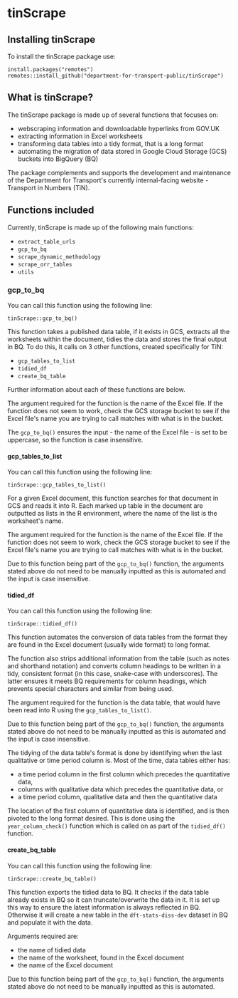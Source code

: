 # tinScrape

## Installing tinScrape

To install the tinScrape package use:

```
install.packages("remotes")
remotes::install_github("department-for-transport-public/tinScrape")
```

## What is tinScrape?

The tinScrape package is made up of several functions that focuses on:

* webscraping information and downloadable hyperlinks from GOV.UK
* extracting information in Excel worksheets
* transforming data tables into a tidy format, that is a long format
* automating the migration of data stored in Google Cloud Storage (GCS) buckets into BigQuery (BQ)

The package complements and supports the development and maintenance of the Department for Transport's currently internal-facing website - Transport in Numbers (TiN).

## Functions included

Currently, tinScrape is made up of the following main functions:

* `extract_table_urls`
* `gcp_to_bq`
* `scrape_dynamic_methodology`
* `scrape_orr_tables`
* `utils`

### gcp_to_bq

You can call this function using the following line:

```
tinScrape::gcp_to_bq()
```

This function takes a published data table, if it exists in GCS, extracts all the worksheets within the document, tidies the data and stores the final output in BQ. To do this, it calls on 3 other functions, created specifically for TiN:

* `gcp_tables_to_list`
* `tidied_df`
* `create_bq_table`

Further information about each of these functions are below.

The argument required for the function is the name of the Excel file. If the function does not seem to work, check the GCS storage bucket to see if the Excel file's name you are trying to call matches with what is in the bucket.

The `gcp_to_bq()` ensures the input - the name of the Excel file - is set to be uppercase, so the function is case insensitive. 

#### gcp_tables_to_list

You can call this function using the following line:

```
tinScrape::gcp_tables_to_list()
```

For a given Excel document, this function searches for that document in GCS and reads it into R. Each marked up table in the document are outputted as lists in the R environment, where the name of the list is the worksheet's name.

The argument required for the function is the name of the Excel file. If the function does not seem to work, check the GCS storage bucket to see if the Excel file's name you are trying to call matches with what is in the bucket.

Due to this function being part of the `gcp_to_bq()` function, the arguments stated above do not need to be manually inputted as this is automated and the input is case insensitive.

#### tidied_df

You can call this function using the following line:

```
tinScrape::tidied_df()
```

This function automates the conversion of data tables from the format they are found in the Excel document (usually wide format) to long format.

The function also strips additional information from the table (such as notes and shorthand notation) and converts column headings to be written in a tidy, consistent format (in this case, snake-case with underscores). The latter ensures it meets BQ requirements for column headings, which prevents special characters and similar from being used.

The argument required for the function is the data table, that would have been read into R using the `gcp_tables_to_list()`. 

Due to this function being part of the `gcp_to_bq()` function, the arguments stated above do not need to be manually inputted as this is automated and the input is case insensitive.

The tidying of the data table's format is done by identifying when the last qualitative or time period column is. Most of the time, data tables either has:

* a time period column in the first column which precedes the quantitative data,
* columns with qualitative data which precedes the quantitative data, or
* a time period column, qualitative data and then the quantitative data

The location of the first column of quantitative data is identified, and is then pivoted to the long format desired. This is done using the `year_column_check()` function which is called on as part of the `tidied_df()` function.



#### create_bq_table

You can call this function using the following line:

```
tinScrape::create_bq_table()
```

This function exports the tidied data to BQ. It checks if the data table already exists in BQ so it can truncate/overwrite the data in it. It is set up this way to ensure the latest information is always reflected in BQ. Otherwise it will create a new table in the `dft-stats-diss-dev` dataset in BQ and populate it with the data.

Arguments required are:

* the name of tidied data
* the name of the worksheet, found in the Excel document
* the name of the Excel document

Due to this function being part of the `gcp_to_bq()` function, the arguments stated above do not need to be manually inputted as this is automated.
